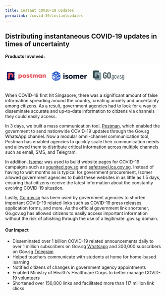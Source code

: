 ```yaml
---
title: Instant COVID-19 Updates
permalink: /covid-19/instantupdates
---
```

## Distributing  instantaneous COVID-19 updates in times of uncertainty 

#### Products Involved:
![Alt text for image on Isomer site](/images/logos-distribute.png)

When COVID-19 first hit Singapore, there was a significant amount of false information spreading around the country, creating anxiety and uncertainty among citizens. As a result, government agencies had to look for a way to disseminate accurate and up-to-date information to citizens via channels they could easily access. 

In 3 days, we built a mass communication tool, [Postman](/products/postman/), which enabled the government to send nationwide COVID-19 updates through the Gov.sg WhatsApp channel. Now a modular omni-channel communication tool, Postman has enabled agencies to quickly scale their communication needs and allowed them to distribute critical information across multiple channels such as email, SMS, and Telegram.

In addition, [Isomer](/products/isomer/) was used to build website pages for COVID-19 campaigns such as [sgunited.gov.sg](https://sgunited.gov.sg) and [safetravel.ica.gov.sg](https://safetravel.ica.gov.sg). Instead of having to wait months as is typical for government procurement, Isomer allowed government agencies to build these websites in as little as  1.5 days, ensuring that citizens receive the latest information about the constantly evolving COVID-19 situation.

Lastly, [Go.gov.sg](/products/gogovsg/) has been used by government agencies to shorten important COVID-19 related links such as  COVID-19 press releases, application forms, and more. As the official government link shortener, Go.gov.sg has allowed citizens to easily access important information without the risk of phishing through the use of a legitimate .gov.sg domain.

#### Our Impact
* Disseminated over 1 billion COVID-19 related announcements daily to over 1 million subscribers on Gov.sg [Whatsapp](https://go.gov.sg/whatsapp) and 300,000 subscribers on Gov.sg [Telegram](https://t.me/Govsg)
* Helped teachers communicate with students at home for home-based learning
* Notified citizens of changes in government agency appointments
* Enabled Ministry of Health's Healthcare Corps to better manage COVID-19 volunteers
* Shortened over 150,000 links and facilitated more than 117 million link clicks